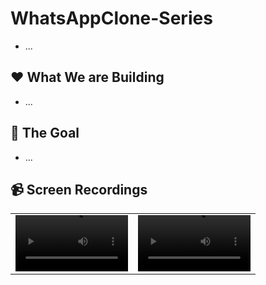 # WhatsAppClone-Series
- ...

## ❤️ What We are Building
- ...

## 🎯 The Goal
- ...

## 📹 Screen Recordings
| | |
| :-: | :-: |
<video src='https://github.com/user-attachments/assets/1eed3c29-1010-456f-8893-a22a00e1e6f3' width=180/> | <video src='https://github.com/user-attachments/assets/40968930-b9ea-426a-9ff8-dcda6783e40e' width=180/>
